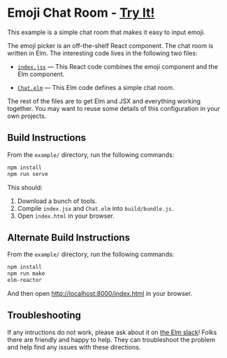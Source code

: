 
# Emoji Chat Room - [Try It!](http://evancz.github.io/react-elm)

This example is a simple chat room that makes it easy to input emoji.

The emoji picker is an off-the-shelf React component. The chat room is written in Elm. The interesting code lives in the following two files:

  - [`index.jsx`](index.jsx) &mdash; This React code combines the emoji component and the Elm component.

  - [`Chat.elm`](Chat.elm) &mdash; This Elm code defines a simple chat room.

The rest of the files are to get Elm and JSX and everything working together. You may want to reuse some details of this configuration in your own projects.


## Build Instructions

From the `example/` directory, run the following commands:

```bash
npm install
npm run serve
```

This should:

  1. Download a bunch of tools.
  2. Compile `index.jsx` and `Chat.elm` into `build/bundle.js`.
  3. Open `index.html` in your browser.


## Alternate Build Instructions

From the `example/` directory, run the following commands:

```bash
npm install
npm run make
elm-reactor
```

And then open [http://localhost:8000/index.html](http://localhost:8000/index.html) in your browser.


## Troubleshooting

If any intructions do not work, please ask about it on [the Elm slack](http://elm-lang.org/community)! Folks there are friendly and happy to help. They can troubleshoot the problem and help find any issues with these directions.